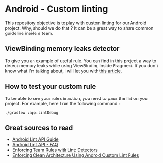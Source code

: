 # Android - Custom linting

This repository objective is to play with custom linting for our Android project. Why, should we do that ?
It can be a great way to share common guideline inside a team.

## ViewBinding memory leaks detector

To give you an example of useful rule. You can find in this project a way to detect memory leaks while
using ViewBinding inside Fragment. If you don't know what I'm talking about, I will let you with [this article](https://proandroiddev.com/avoiding-memory-leaks-when-using-data-binding-and-view-binding-3b91d571c150).

## How to test your custom rule

To be able to see your rules in action, you need to pass the lint on your project. For example, here I run the following command :

```
./gradlew :app:lintDebug
```

## Great sources to read

- [Android Lint API Guide](http://googlesamples.github.io/android-custom-lint-rules/api-guide.html#writingalintcheck:basics/analyzingkotlinandjavacode/uast)
- [Android Lint API - FAQ](http://googlesamples.github.io/android-custom-lint-rules/api-guide/faq.md.html)
- [Enforcing Team Rules with Lint: Detectors](https://zarah.dev/2020/11/19/todo-detector.html)
- [Enforcing Clean Architecture Using Android Custom Lint Rules](https://proandroiddev.com/enforcing-clean-architecture-using-android-custom-lint-rules-aa8fc1708c59)
